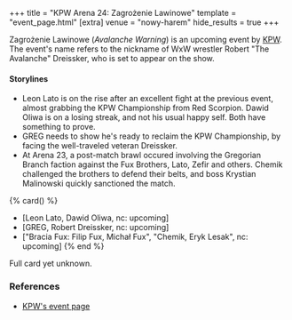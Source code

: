 +++
title = "KPW Arena 24: Zagrożenie Lawinowe"
template = "event_page.html"
[extra]
venue = "nowy-harem"
hide_results = true
+++

Zagrożenie Lawinowe (_Avalanche Warning_) is an upcoming event by [KPW](@/o/kpw.md).
The event's name refers to the nickname of WxW wrestler Robert "The Avalanche" Dreissker, who is set to appear on the show.

#### Storylines

* Leon Lato is on the rise after an excellent fight at the previous event, almost grabbing the KPW Championship from Red Scorpion. Dawid Oliwa is on a losing streak, and not his usual happy self. Both have something to prove.
* GREG needs to show he's ready to reclaim the KPW Championship, by facing the well-traveled veteran Dreissker.
* At Arena 23, a post-match brawl occured involving the Gregorian Branch faction against the Fux Brothers, Lato, Zefir and others. Chemik challenged the brothers to defend their belts, and boss Krystian Malinowski quickly sanctioned the match.

{% card() %}
- [Leon Lato, Dawid Oliwa, nc: upcoming]
- [GREG, Robert Dreissker, nc: upcoming]
- ["Bracia Fux: Filip Fux, Michał Fux", "Chemik, Eryk Lesak", nc: upcoming]
{% end %}

Full card yet unknown.

### References

* [KPW's event page](https://kpwrestling.pl/events/kpw-arena-24/)
